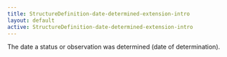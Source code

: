 ```yaml
---
title: StructureDefinition-date-determined-extension-intro
layout: default
active: StructureDefinition-date-determined-extension-intro
---
```


The date a status or observation was determined (date of determination).